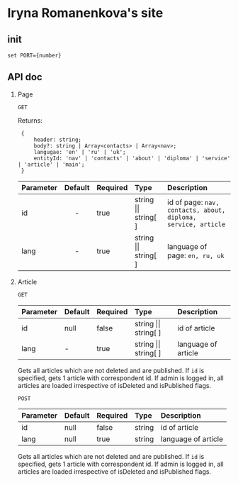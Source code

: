   # Iryna Romanenkova's site

## init
`set PORT={number}`

## API doc
1. Page

    `GET`

    Returns:

        {
            header: string;
            body?: string | Array<contacts> | Array<nav>;
            langugae: 'en' | 'ru' | 'uk';
            entityId: 'nav' | 'contacts' | 'about' | 'diploma' | 'service' | 'article' | 'main';
        }

    | Parameter | Default | Required  | Type               | Description         |
    |:--------- |:------: |:--------- |:------------------ |:------------------- |
    | id        | -       | true     | string \|\| string[ ] | id of page: `nav, contacts, about, diploma, service, article`       |
    | lang      | -       | true      | string \|\| string[ ] | language of page: `en, ru, uk` |
2. Article

    `GET`

    | Parameter | Default | Required  | Type               | Description         |
    |:--------- |:------- |:--------- |:------------------ |:------------------- |
    | id        | null    | false     | string \|\| string[ ] | id of article       |
    | lang      | -       | true      | string \|\| string[ ] | language of article |

    Gets all articles which are not deleted and are published.
    If `id` is specified, gets 1 article with correspondent id.
    If admin is logged in, all articles are loaded irrespective
    of isDeleted and isPublished flags.

    `POST`

    | Parameter | Default | Required  | Type   | Description         |
    |:--------- |:------- |:--------- |:------ |:------------------- |
    | id        | null    | false     | string | id of article       |
    | lang      | null    | true      | string | language of article |

    Gets all articles which are not deleted and are published.
    If `id` is specified, gets 1 article with correspondent id.
    If admin is logged in, all articles are loaded irrespective
    of isDeleted and isPublished flags.

